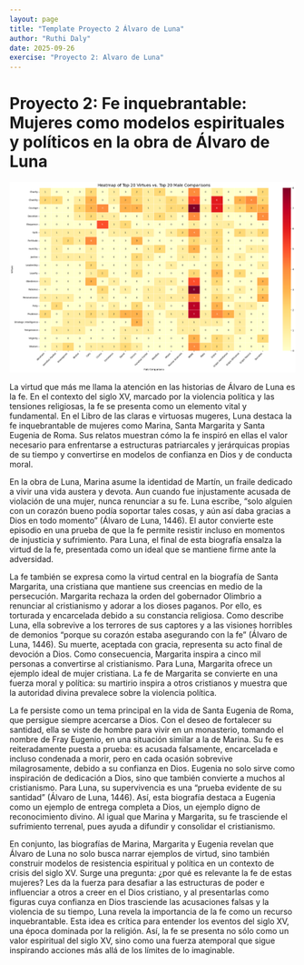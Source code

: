 ```yaml
---
layout: page
title: "Template Proyecto 2 Álvaro de Luna"
author: "Ruthi Daly"
date: 2025-09-26
exercise: "Proyecto 2: Alvaro de Luna"
---
```


# Proyecto 2: Fe inquebrantable: Mujeres como modelos espirituales y políticos en la obra de Álvaro de Luna

![imagen](https://github.com/dh-miami/SPA_410_Fall25/blob/main/_posts/Proyecto2_Luna/images/heatmap1.png)

La virtud que más me llama la atención en las historias de Álvaro de Luna es la fe. En el contexto del siglo XV, marcado por la violencia política y las tensiones religiosas, la fe se presenta como un elemento vital y fundamental. En el Libro de las claras e virtuosas mugeres, Luna destaca la fe inquebrantable de mujeres como Marina, Santa Margarita y Santa Eugenia de Roma. Sus relatos muestran cómo la fe inspiró en ellas el valor necesario para enfrentarse a estructuras patriarcales y jerárquicas propias de su tiempo y convertirse en modelos de confianza en Dios y de conducta moral.

En la obra de Luna, Marina asume la identidad de Martín, un fraile dedicado a vivir una vida austera y devota. Aun cuando fue injustamente acusada de violación de una mujer, nunca renunciar a su fe. Luna escribe, “solo alguien con un corazón bueno podía soportar tales cosas, y aún así daba gracias a Dios en todo momento” (Álvaro de Luna, 1446). El autor convierte este episodio en una prueba de que la fe permite resistir incluso en momentos de injusticia y sufrimiento. Para Luna, el final de esta biografía ensalza la virtud de la fe, presentada como un ideal que se mantiene firme ante la adversidad.

La fe también se expresa como la virtud central en la biografía de Santa Margarita, una cristiana que mantiene sus creencias en medio de la persecución. Margarita rechaza la orden del gobernador Olimbrio a renunciar al cristianismo y adorar a los dioses paganos. Por ello, es torturada y encarcelada debido a su constancia religiosa. Como describe Luna, ella sobrevive a los terrores de sus captores y a las visiones horribles de demonios “porque su corazón estaba asegurando con la fe” (Álvaro de Luna, 1446). Su muerte, aceptada con gracia, representa su acto final de devoción a Dios. Como consecuencia, Margarita inspira a cinco mil personas a convertirse al cristianismo. Para Luna, Margarita ofrece un ejemplo ideal de mujer cristiana. La fe de Margarita se convierte en una fuerza moral y política: su martirio inspira a otros cristianos y muestra que la autoridad divina prevalece sobre la violencia política. 

La fe persiste como un tema principal en la vida de Santa Eugenia de Roma, que persigue siempre acercarse a Dios. Con el deseo de fortalecer su santidad, ella se viste de hombre para vivir en un monasterio, tomando el nombre de Fray Eugenio, en una situación similar a la de Marina. Su fe es reiteradamente puesta a prueba: es acusada falsamente, encarcelada e incluso condenada a morir, pero en cada ocasión sobrevive milagrosamente, debido a su confianza en Dios. Eugenia no solo sirve como inspiración de dedicación a Dios, sino que también convierte a muchos al cristianismo. Para Luna, su supervivencia es una “prueba evidente de su santidad” (Álvaro de Luna, 1446). Así, esta biografía destaca a Eugenia como un ejemplo de entrega completa a Dios, un ejemplo digno de reconocimiento divino. Al igual que Marina y Margarita, su fe trasciende el sufrimiento terrenal, pues ayuda a difundir y consolidar el cristianismo. 

En conjunto, las biografías de Marina, Margarita y Eugenia revelan que Álvaro de Luna no solo busca narrar ejemplos de virtud, sino también construir modelos de resistencia espiritual y política en un contexto de crisis del siglo XV. Surge una pregunta: ¿por qué es relevante la fe de estas mujeres? Les da la fuerza para desafiar a las estructuras de poder e influenciar a otros a creer en el Dios cristiano, y al presentarlas como figuras cuya confianza en Dios trasciende las acusaciones falsas y la violencia de su tiempo, Luna revela la importancia de la fe como un recurso inquebrantable. Esta idea es crítica para entender los eventos del siglo XV, una época dominada por la religión. Así, la fe se presenta no sólo como un valor espiritual del siglo XV, sino como una fuerza atemporal que sigue inspirando acciones más allá de los límites de lo imaginable.



















